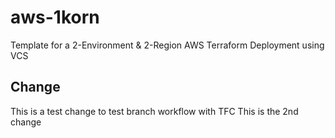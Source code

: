 # aws-1korn
Template for a 2-Environment & 2-Region AWS Terraform Deployment using VCS

## Change
This is a test change to test branch workflow with TFC
This is the 2nd change
